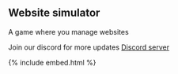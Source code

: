 ## Website simulator
A game where you manage websites

Join our discord for more updates  [Discord server](https://discord.gg/BpCEgvFPm8) 


{% include embed.html %}
